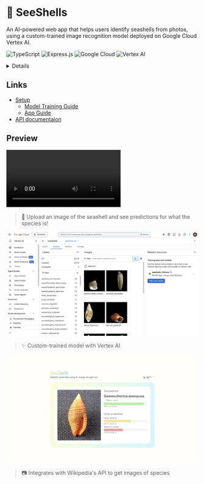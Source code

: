 # 🐚 SeeShells

An AI-powered web app that helps users identify seashells from photos, using a custom-trained image recognition model deployed on Google Cloud Vertex AI.

![TypeScript](https://img.shields.io/badge/TypeScript-3178C6?style=flat&logo=typescript&logoColor=white) ![Express.js](https://img.shields.io/badge/Express.js-%23404d59.svg?logo=express&logoColor=%2361DAFB) ![Google Cloud](https://img.shields.io/badge/Google%20Cloud-%234285F4.svg?logo=google-cloud&logoColor=white) ![Vertex AI](https://img.shields.io/badge/AI-Vertex%20AI-orange)

<details>
The idea for this project came to me while I was going through my seashell collection, trying (and failing) to match each one with a guidebook full of thousands of shells. It was super slow and tedious! I figured why not just take a picture and let AI do the work?

So I decided to try building it. SeeShells started as a small side project to see if I could use AI to identify shells, while also experimenting with technologies/concepts I hadn’t worked with before but very much interested in (GCP, machine learning, and AI).

For the look of the app, I used Figma to draft up the prototype. I wanted to create something minimal but fun, so I went with custom styling. This project includes custom animations and SVG drawings.
</details>

## Links

- [Setup](./docs/SETUP.md)
    - [Model Training Guide](./docs/SETUP.md#model-training-guide)
    - [App Guide](./docs/SETUP.md#app-guide)
- [API documentaion](./docs/openapi.yml)

## Preview

<video src="https://github.com/user-attachments/assets/eb1d2042-930d-4704-ad08-b692781f12a3"></video>
> 💭 Upload an image of the seashell and see predictions for what the species is!

![Vertex model](./docs//images/vertex-model.png)
> ✨ Custom-trained model with Vertex AI

![Wikipedia images](./docs//images/wikipedia-images.png)
> 📷 Integrates with Wikipedia's API to get images of species